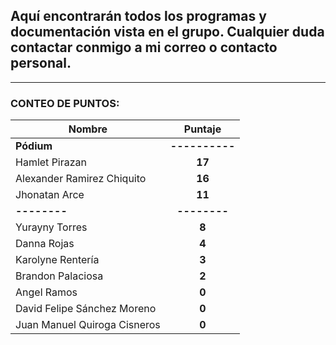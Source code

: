 ## Aquí encontrarán todos los programas y documentación vista en el grupo. Cualquier duda contactar conmigo a mi correo o contacto personal.

---

### **CONTEO DE PUNTOS**:

| Nombre                |    Puntaje     |
| --------------------- | :------------: |
| **Pódium**            | **----------** |
| Hamlet Pirazan|     **17**|
| Alexander Ramirez Chiquito |     **16**|
| Jhonatan Arce |     **11**|
| **--------**          |  **--------**  |
| Yurayny Torres|     **8**|
| Danna Rojas |     **4**|
| Karolyne Rentería |     **3**|
| Brandon Palaciosa      |     **2**|
| Angel Ramos |     **0**|
| David Felipe Sánchez Moreno |     **0**|
| Juan Manuel Quiroga Cisneros |     **0**|



